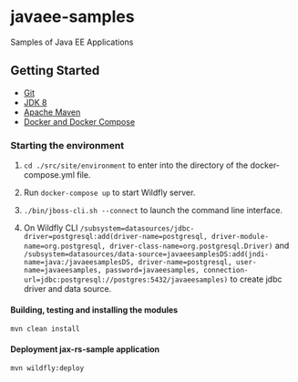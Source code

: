 # javaee-samples

Samples of Java EE Applications

## Getting Started

- [Git](https://git-scm.com/)
- [JDK 8](http://www.oracle.com)
- [Apache Maven](https://maven.apache.org/)
- [Docker and Docker Compose](https://www.docker.com/)

### Starting the environment

1. `cd ./src/site/environment` to enter into the directory of the docker-compose.yml file.

2. Run `docker-compose up` to start Wildfly server.

3. `./bin/jboss-cli.sh --connect` to launch the command line interface.

4. On Wildfly CLI `/subsystem=datasources/jdbc-driver=postgresql:add(driver-name=postgresql, driver-module-name=org.postgresql, driver-class-name=org.postgresql.Driver)` and `/subsystem=datasources/data-source=javaeesamplesDS:add(jndi-name=java:/javaeesamplesDS, driver-name=postgresql, user-name=javaeesamples, password=javaeesamples, connection-url=jdbc:postgresql://postgres:5432/javaeesamples)` to create jdbc driver and data source.

#### Building, testing and installing the modules

`mvn clean install`

#### Deployment jax-rs-sample application

`mvn wildfly:deploy`


